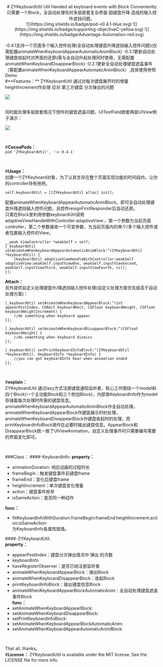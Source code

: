<center>
# ZYKeyboardUtil
Util Handed all keyboard events with Block Conveniently  
只需要一个Block，全自动处理任何多层嵌套复杂界面 因键盘升降 造成的输入控件遮挡问题。
<br>
![](https://img.shields.io/badge/pod-v0.4.1-blue.svg)
![](https://img.shields.io/badge/supporting-objectiveC-yellow.svg)
![](https://img.shields.io/badge/Advantage-Automation-red.svg)  
</center>
<br>
-0.4.1支持一个页面多个输入控件处理(全自动处理键盘升降遮挡输入控件问题)(仅需配置animateWhenKeyboardAppearAutomaticAnimBlock)  
-0.3.1更新自动处理键盘收起时对界面的还原(需与全自动升起处理同时使用，无需配置animateWhenKeyboardDisappearBlock)  
-0.2.1更新全自动处理键盘遮盖事件（需配置animateWhenKeyboardAppearAutomaticAnimBlock）,具体使用参照Demo  

<br>
#**Features：**
ZYKeyboardUtil 通过对每次键盘展开时的增量heightIncrement作处理 应对 第三方键盘 分次弹出的问题

![](https://raw.githubusercontent.com/liuzhiyi1992/ZYKeyboardUtil/master/ZYKeyboardUtil/DisplayFile/demo_1.jpg)


<br>
同时能处理多层嵌套情况下控件的键盘遮盖问题，UITextField嵌套两层UIView例子演示：

![](https://raw.githubusercontent.com/liuzhiyi1992/ZYKeyboardUtil/master/ZYKeyboardUtil/DisplayFile/keyboardUtil.gif)

<br>

#**CocoaPods：**  
```pod 'ZYKeyboardUtil', '~> 0.4.1'```  

<br>

#**Usage：**  
创建一个ZYKeyboard对象，为了让其生存在整个页面实现功能的时间段内，让你的controller持有他吧。
```objc
self.keyboardUtil = [[ZYKeyboardUtil alloc] init];
```  
配置animateWhenKeyboardAppearAutomaticAnimBlock，即可全自动处理键盘升降遮挡输入控件问题，且控件resignFirstResponder后自动还原。  
只需在Block里利用参数keyboardUtil调用adaptiveViewHandleWithController:adaptiveView:，第一个参数为当前页面controller，第二个参数接收一个可变参数，为当前页面内的单个/多个输入控件或者包裹输入控件的View。
```objc
__weak ViewController *weakSelf = self;
[_keyboardUtil setAnimateWhenKeyboardAppearAutomaticAnimBlock:^(ZYKeyboardUtil *keyboardUtil) {
    [keyboardUtil adaptiveViewHandleWithController:weakSelf adaptiveView:weakSelf.inputViewOne, weakSelf.inputViewSecond, weakSelf.inputViewThird, weakSelf.inputViewFourth, nil];
}];
```  

**Attach：**  
另外提供自定义处理键盘升/降遮挡输入控件处理(自定义处理方案优先级高于自动处理方案)：
```objc
[_keyboardUtil setAnimateWhenKeyboardAppearBlock:^(int appearPostIndex, CGRect keyboardRect, CGFloat keyboardHeight, CGFloat keyboardHeightIncrement) {
    //do something when keyboard appear
}];

[_keyboardUtil setAnimateWhenKeyboardDisappearBlock:^(CGFloat keyboardHeight) {
    //do something when keyboard dismiss
}];

[_keyboardUtil setPrintKeyboardInfoBlock:^(ZYKeyboardUtil *keyboardUtil, KeyboardInfo *keyboardInfo) {
    //you can get keyboardInfo hear when animation ended
}];
```  
<br>


#**explain：**  
ZYKeyboardUtil 通过lazy方式注册键盘通知监听者，核心工作围绕一个model和四个Block(一个主功能Block和三个附加Block)，内部类KeyboardInfo作为model存储着每次处理时所需的键盘信息。animateWhenKeyboardAppearAutomaticAnimBlock作全自动处理，animateWhenKeyboardAppearBlock作键盘展示时的处理，animateWhenKeyboardDisappearBlock作键盘收起时的处理，而printKeyboardInfoBlock用作在必要时输出键盘信息。AppearBlock和DisappearBlock统一做了UIViewAnimation，自定义处理事件时只需要编写需要的界面变化即可。
  
<br>

###Class：
####-KeyboardInfo:
**property：**  
- animationDuration:  响应动画的过程时长  
- frameBegin：触发键盘事件前键盘frame  
- frameEnd：变化后键盘frame  
- heightIncrement：单次键盘变化增量  
- action：键盘事件枚举  
- isSameAction：是否同一种动作    

**func：**  
- fillKeyboardInfoWithDuration:frameBegin:frameEnd:heightIncrement:action:isSameAction:    
为KeyboardInfo各属性赋值。  

####-ZYKeyboardUtil:  
**property：**  
- appearPostIndex：键盘分次弹出情况中 弹出 的次数
- keyboardInfo  
- haveRegisterObserver：是否已经注册监听者  
- animateWhenKeyboardAppearBlock：弹出Block  
- animateWhenKeyboardDisappearBlock：收起Block  
- printKeyboardInfoBlock：输出键盘信息Block    
- animateWhenKeyboardAppearBlockAutomaticAnim：全自动处理键盘遮盖事件Block   
**func：**  
- setAnimateWhenKeyboardAppearBlock:    
- setAnimateWhenKeyboardDisappearBlock:  
- setPrintKeyboardInfoBlock:    
- setAnimateWhenKeyboardAppearBlockAutomaticAnim:  
- setAnimateWhenKeyboardAppearAutomaticAnimBlock:  

<br>

That all, thanks。
<br>
#**License：** 
ZYKeyboardUtil is available under the MIT license. See the LICENSE file for more info.
